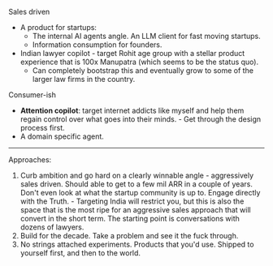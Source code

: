 Sales driven
- A product for startups: 
	- The internal AI agents angle. An LLM client for fast moving startups.
	- Information consumption for founders.
- Indian lawyer copilot - target Rohit age group with a stellar product experience that is 100x Manupatra (which seems to be the status quo).
	- Can completely bootstrap this and eventually grow to some of the larger law firms in the country.

Consumer-ish
- **Attention copilot**: target internet addicts like myself and help them regain control over what goes into their minds. - Get through the design process first.
- A domain specific agent.

---

Approaches:
1. Curb ambition and go hard on a clearly winnable angle - aggressively sales driven. Should able to get to a few mil ARR in a couple of years. Don't even look at what the startup community is up to. Engage directly with the Truth. - Targeting India will restrict you, but this is also the space that is the most ripe for an aggressive sales approach that will convert in the short term. The starting point is conversations with dozens of lawyers.
2. Build for the decade. Take a problem and see it the fuck through.
3. No strings attached experiments. Products that you'd use. Shipped to yourself first, and then to the world.
